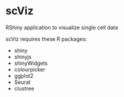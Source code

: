 # scViz
RShiny application to visualize single cell data

scViz requires these R packages:
- shiny
- shinyjs
- shinyWidgets
- colourpicker
- ggplot2
- Seurat
- clustree
